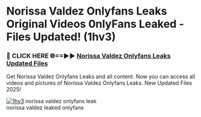# Norissa Valdez Onlyfans Leaks Original Videos 0nlyFans Leaked - Files Updated! (1hv3)

<h3>🔴 CLICK HERE 🌐==►► <a href="https://tinyurl.com/x26r9saj" rel="nofollow">Norissa Valdez Onlyfans Leaks Updated Files</a></h3>

Get Norissa Valdez Onlyfans Leaks and all content. Now you can access all videos and pictures of Norissa Valdez Onlyfans Leaks. New Updated Files 2025!

[![1hv3](https://i.imgur.com/LkgZPqh.gif)](https://tinyurl.com/x26r9saj)
norissa valdez onlyfans leak<br>
norissa valdez leaked onlyfans